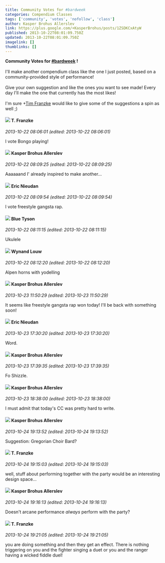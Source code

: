 ```yaml
---
title: Community Votes for #bardweek 
categories: Compendium Classes
tags: ['community', 'votes', 'nofollow', 'class']
author: Kasper Brohus Allerslev
link: https://plus.google.com/+KasperBrohus/posts/1ZSDKCxAtyW
published: 2013-10-22T08:01:09.750Z
updated: 2013-10-22T08:01:09.750Z
imagelink: []
thumblinks: []
---
```


<b>Community Votes for  </b><b><a rel="nofollow" class="ot-hashtag" href="https://plus.google.com/s/%23bardweek/posts">#bardweek</a></b><b> !</b><br /><br />I&#39;ll make another compendium class like the one I just posted, based on a community-provided style of performance!<br /><br />Give your own suggestion and like the ones you want to see made! Every day I&#39;ll make the one that currently has the most likes!<br /><br />I&#39;m sure <span class="proflinkWrapper"><span class="proflinkPrefix">+</span><a class="proflink" href="https://plus.google.com/110330901807759406775" oid="110330901807759406775">Tim Franzke</a></span> would like to give some of the suggestions a spin as well ;)
<div id='comment z12svdtr4vixznes3221x3lpzuifsd2fi'>
  <h4><img src='{{site.baseurl}}//images/avatars/110330901807759406775_photo.jpg'> T. Franzke</h4>
      <p><cite>2013-10-22 08:06:01 (edited: 2013-10-22 08:06:01)</cite></p>
        <p>I vote Bongo playing! </p>
</div>
        

<div id='comment z12svdtr4vixznes3221x3lpzuifsd2fi'>
  <h4><img src='{{site.baseurl}}//images/avatars/110937611143261107555_photo.jpg'> Kasper Brohus Allerslev</h4>
      <p><cite>2013-10-22 08:09:25 (edited: 2013-10-22 08:09:25)</cite></p>
        <p>Aaaaaand I&#39; already inspired to make another...</p>
</div>
        

<div id='comment z12svdtr4vixznes3221x3lpzuifsd2fi'>
  <h4><img src='{{site.baseurl}}//images/avatars/112928858730524882505_photo.jpg'> Eric Nieudan</h4>
      <p><cite>2013-10-22 08:09:54 (edited: 2013-10-22 08:09:54)</cite></p>
        <p>I vote freestyle gangsta rap.</p>
</div>
        

<div id='comment z12svdtr4vixznes3221x3lpzuifsd2fi'>
  <h4><img src='{{site.baseurl}}//images/avatars/113465628858922236741_photo.jpg'> Blue Tyson</h4>
      <p><cite>2013-10-22 08:11:15 (edited: 2013-10-22 08:11:15)</cite></p>
        <p>Ukulele</p>
</div>
        

<div id='comment z12svdtr4vixznes3221x3lpzuifsd2fi'>
  <h4><img src='{{site.baseurl}}//images/avatars/111256963556395023796_photo.jpg'> Wynand Louw</h4>
      <p><cite>2013-10-22 08:12:20 (edited: 2013-10-22 08:12:20)</cite></p>
        <p>Alpen horns with yodelling</p>
</div>
        

<div id='comment z12svdtr4vixznes3221x3lpzuifsd2fi'>
  <h4><img src='{{site.baseurl}}//images/avatars/110937611143261107555_photo.jpg'> Kasper Brohus Allerslev</h4>
      <p><cite>2013-10-23 11:50:29 (edited: 2013-10-23 11:50:29)</cite></p>
        <p>It seems like freestyle gangsta rap won today! I&#39;ll be back with something soon!</p>
</div>
        

<div id='comment z12svdtr4vixznes3221x3lpzuifsd2fi'>
  <h4><img src='{{site.baseurl}}//images/avatars/112928858730524882505_photo.jpg'> Eric Nieudan</h4>
      <p><cite>2013-10-23 17:30:20 (edited: 2013-10-23 17:30:20)</cite></p>
        <p>Word.</p>
</div>
        

<div id='comment z12svdtr4vixznes3221x3lpzuifsd2fi'>
  <h4><img src='{{site.baseurl}}//images/avatars/110937611143261107555_photo.jpg'> Kasper Brohus Allerslev</h4>
      <p><cite>2013-10-23 17:39:35 (edited: 2013-10-23 17:39:35)</cite></p>
        <p>Fo Shizzle.</p>
</div>
        

<div id='comment z12svdtr4vixznes3221x3lpzuifsd2fi'>
  <h4><img src='{{site.baseurl}}//images/avatars/110937611143261107555_photo.jpg'> Kasper Brohus Allerslev</h4>
      <p><cite>2013-10-23 18:38:00 (edited: 2013-10-23 18:38:00)</cite></p>
        <p>I must admit that today&#39;s CC was pretty hard to write.</p>
</div>
        

<div id='comment z12svdtr4vixznes3221x3lpzuifsd2fi'>
  <h4><img src='{{site.baseurl}}//images/avatars/110937611143261107555_photo.jpg'> Kasper Brohus Allerslev</h4>
      <p><cite>2013-10-24 19:13:52 (edited: 2013-10-24 19:13:52)</cite></p>
        <p>Suggestion: Gregorian Choir Bard?</p>
</div>
        

<div id='comment z12svdtr4vixznes3221x3lpzuifsd2fi'>
  <h4><img src='{{site.baseurl}}//images/avatars/110330901807759406775_photo.jpg'> T. Franzke</h4>
      <p><cite>2013-10-24 19:15:03 (edited: 2013-10-24 19:15:03)</cite></p>
        <p>well, stuff about performing together with the party would be an interesting design space...</p>
</div>
        

<div id='comment z12svdtr4vixznes3221x3lpzuifsd2fi'>
  <h4><img src='{{site.baseurl}}//images/avatars/110937611143261107555_photo.jpg'> Kasper Brohus Allerslev</h4>
      <p><cite>2013-10-24 19:16:13 (edited: 2013-10-24 19:16:13)</cite></p>
        <p>Doesn&#39;t arcane performance <i>always</i> perform with the party?</p>
</div>
        

<div id='comment z12svdtr4vixznes3221x3lpzuifsd2fi'>
  <h4><img src='{{site.baseurl}}//images/avatars/110330901807759406775_photo.jpg'> T. Franzke</h4>
      <p><cite>2013-10-24 19:21:05 (edited: 2013-10-24 19:21:05)</cite></p>
        <p>you are doing something and then they get an effect. There is nothing triggering on you and the fighter singing a duet or you and the ranger having a wicked fiddle duel!</p>
</div>
        